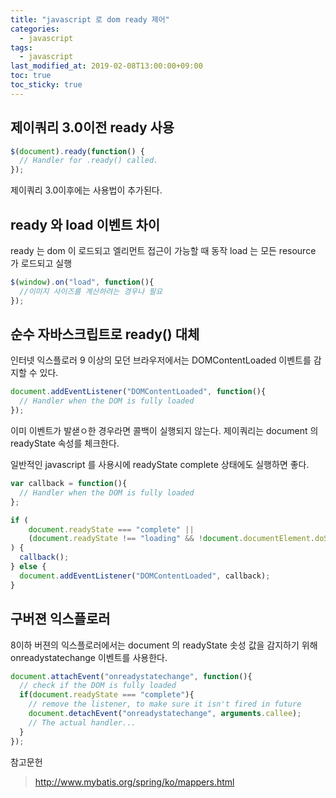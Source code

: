 ```yaml
---
title: "javascript 로 dom ready 제어"
categories:
  - javascript
tags:
  - javascript
last_modified_at: 2019-02-08T13:00:00+09:00
toc: true
toc_sticky: true
---
```



## 제이쿼리 3.0이전 ready 사용
```javascript
$(document).ready(function() {
  // Handler for .ready() called.
});
```
제이쿼리 3.0이후에는 사용법이 추가된다.


## ready 와 load 이벤트 차이
ready 는 dom 이 로드되고 엘리먼트 접근이 가능할 때 동작
load 는 모든 resource 가 로드되고 실행

```javascript
$(window).on("load", function(){
  //이미지 사이즈를 계산하려는 경우나 필요
});
```

## 순수 자바스크립트로 ready() 대체
인터넷 익스플로러 9 이상의 모던 브라우저에서는 DOMContentLoaded 이벤트를 감지할 수 있다.
```javascript
document.addEventListener("DOMContentLoaded", function(){
  // Handler when the DOM is fully loaded
});
```
이미 이벤트가 발샏ㅇ한 경우라면 콜백이 실행되지 않는다.
제이쿼리는 document 의 readyState 속성를 체크한다.

일반적인 javascript 를 사용시에 readyState complete 상태에도 실행하면 좋다.
```javascript
var callback = function(){
  // Handler when the DOM is fully loaded
};

if (
    document.readyState === "complete" ||
    (document.readyState !== "loading" && !document.documentElement.doScroll)
) {
  callback();
} else {
  document.addEventListener("DOMContentLoaded", callback);
}
```

## 구버젼 익스플로러
8이하 버젼의 익스플로러에서는 document 의 readyState 솟성 값을 감지하기 위해 onreadystatechange 이벤트를 사용한다.

```javascript
document.attachEvent("onreadystatechange", function(){
  // check if the DOM is fully loaded
  if(document.readyState === "complete"){
    // remove the listener, to make sure it isn't fired in future
    document.detachEvent("onreadystatechange", arguments.callee);
    // The actual handler...
  }
});
```


참고문헌
> http://www.mybatis.org/spring/ko/mappers.html
